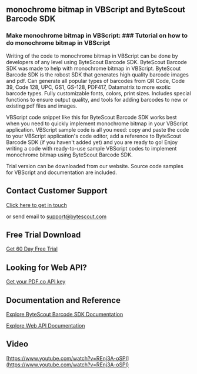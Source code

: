 ## monochrome bitmap in VBScript and ByteScout Barcode SDK

### Make monochrome bitmap in VBScript: ### Tutorial on how to do monochrome bitmap in VBScript

Writing of the code to monochrome bitmap in VBScript can be done by developers of any level using ByteScout Barcode SDK. ByteScout Barcode SDK was made to help with monochrome bitmap in VBScript. ByteScout Barcode SDK is the robost SDK that generates high quality barcode images and pdf. Can generate all popular types of barcodes from QR Code, Code 39, Code 128, UPC, GS1, GS-128, PDF417, Datamatrix to more exotic barcode types. Fully customizable fonts, colors, print sizes. Includes special functions to ensure output quality, and tools for adding barcodes to new or existing pdf files and images.

VBScript code snippet like this for ByteScout Barcode SDK works best when you need to quickly implement monochrome bitmap in your VBScript application. VBScript sample code is all you need: copy and paste the code to your VBScript application's code editor, add a reference to ByteScout Barcode SDK (if you haven't added yet) and you are ready to go! Enjoy writing a code with ready-to-use sample VBScript codes to implement monochrome bitmap using ByteScout Barcode SDK.

Trial version can be downloaded from our website. Source code samples for VBScript and documentation are included.

## Contact Customer Support

[Click here to get in touch](https://bytescout.zendesk.com/hc/en-us/requests/new?subject=ByteScout%20Barcode%20SDK%20Question)

or send email to [support@bytescout.com](mailto:support@bytescout.com?subject=ByteScout%20Barcode%20SDK%20Question) 

## Free Trial Download

[Get 60 Day Free Trial](https://bytescout.com/download/web-installer?utm_source=github-readme)

## Looking for Web API? 

[Get your PDF.co API key](https://pdf.co/documentation/api?utm_source=github-readme)

## Documentation and Reference

[Explore ByteScout Barcode SDK Documentation](https://bytescout.com/documentation/index.html?utm_source=github-readme)

[Explore Web API Documentation](https://pdf.co/documentation/api?utm_source=github-readme)

## Video

[https://www.youtube.com/watch?v=REnj3A-oSPI](https://www.youtube.com/watch?v=REnj3A-oSPI)